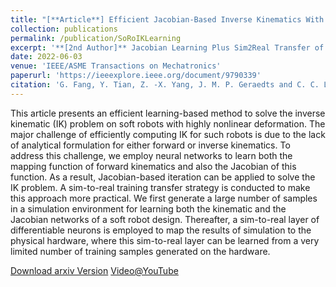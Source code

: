 ```yaml
---
title: "[**Article**] Efficient Jacobian-Based Inverse Kinematics With Sim-to-Real Transfer of Soft Robots by Learning"
collection: publications
permalink: /publication/SoRoIKLearning
excerpt: '**[2nd Author]** Jacobian Learning Plus Sim2Real Transfer of Soft Robots'
date: 2022-06-03
venue: 'IEEE/ASME Transactions on Mechatronics'
paperurl: 'https://ieeexplore.ieee.org/document/9790339'
citation: 'G. Fang, Y. Tian, Z. -X. Yang, J. M. P. Geraedts and C. C. L. Wang, "Efficient Jacobian-Based Inverse Kinematics With Sim-to-Real Transfer of Soft Robots by Learning," in IEEE/ASME Transactions on Mechatronics, 2022'
---
```

This article presents an efficient learning-based method to solve the inverse kinematic (IK) problem on soft robots with highly nonlinear deformation. The major challenge of efficiently computing IK for such robots is due to the lack of analytical formulation for either forward or inverse kinematics. 
To address this challenge, we employ neural networks to learn both the mapping function of forward kinematics and also the Jacobian of this function. As a result, Jacobian-based iteration can be applied to solve the IK problem. A sim-to-real training transfer strategy is conducted to make this approach more practical. 
We first generate a large number of samples in a simulation environment for learning both the kinematic and the Jacobian networks of a soft robot design. Thereafter, a sim-to-real layer of differentiable neurons is employed to map the results of simulation to the physical hardware, 
where this sim-to-real layer can be learned from a very limited number of training samples generated on the hardware.

[Download arxiv Version](https://arxiv.org/pdf/2012.13965.pdf)
[Video@YouTube](https://www.youtube.com/watch?v=vv7u0SkDXCQ&feature=youtu.be)